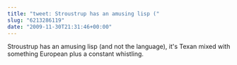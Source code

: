 ```yaml
---
title: "tweet: Stroustrup has an amusing lisp ("
slug: "6213286119"
date: "2009-11-30T21:31:46+00:00"
---
```

Stroustrup has an amusing lisp (and not the language), it's Texan mixed with something European plus a constant whistling.